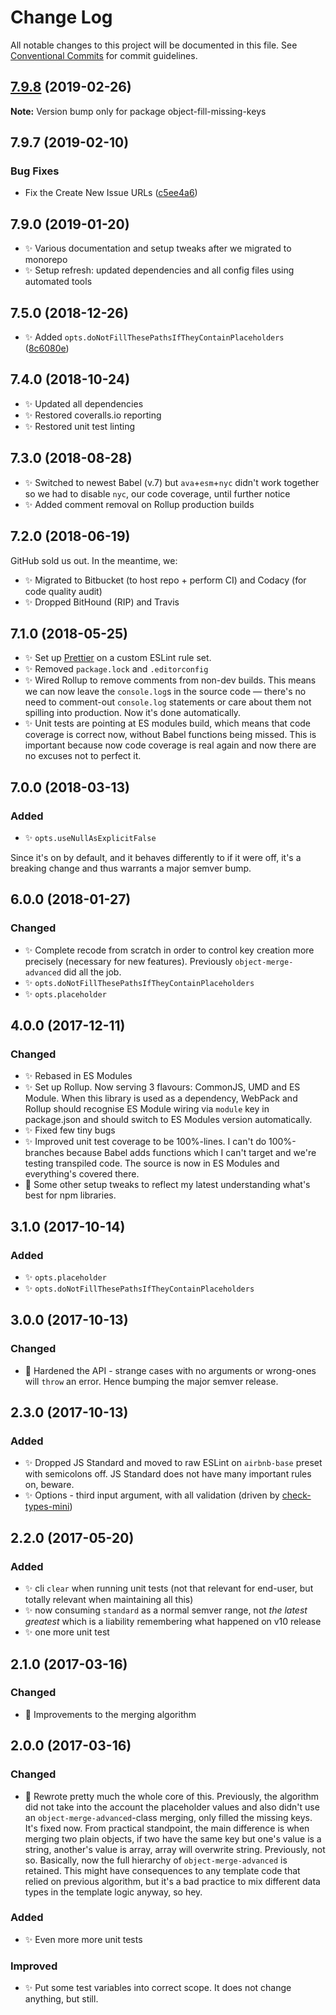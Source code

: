 # Change Log

All notable changes to this project will be documented in this file.
See [Conventional Commits](https://conventionalcommits.org) for commit guidelines.

## [7.9.8](https://gitlab.com/codsen/codsen/compare/object-fill-missing-keys@7.9.7...object-fill-missing-keys@7.9.8) (2019-02-26)

**Note:** Version bump only for package object-fill-missing-keys





## 7.9.7 (2019-02-10)

### Bug Fixes

- Fix the Create New Issue URLs ([c5ee4a6](https://gitlab.com/codsen/codsen/commit/c5ee4a6))

## 7.9.0 (2019-01-20)

- ✨ Various documentation and setup tweaks after we migrated to monorepo
- ✨ Setup refresh: updated dependencies and all config files using automated tools

## 7.5.0 (2018-12-26)

- ✨ Added `opts.doNotFillThesePathsIfTheyContainPlaceholders` ([8c6080e](https://gitlab.com/codsen/codsen/tree/master/packages/object-fill-missing-keys/commits/8c6080e))

## 7.4.0 (2018-10-24)

- ✨ Updated all dependencies
- ✨ Restored coveralls.io reporting
- ✨ Restored unit test linting

## 7.3.0 (2018-08-28)

- ✨ Switched to newest Babel (v.7) but `ava`+`esm`+`nyc` didn't work together so we had to disable `nyc`, our code coverage, until further notice
- ✨ Added comment removal on Rollup production builds

## 7.2.0 (2018-06-19)

GitHub sold us out. In the meantime, we:

- ✨ Migrated to Bitbucket (to host repo + perform CI) and Codacy (for code quality audit)
- ✨ Dropped BitHound (RIP) and Travis

## 7.1.0 (2018-05-25)

- ✨ Set up [Prettier](https://prettier.io) on a custom ESLint rule set.
- ✨ Removed `package.lock` and `.editorconfig`
- ✨ Wired Rollup to remove comments from non-dev builds. This means we can now leave the `console.log`s in the source code — there's no need to comment-out `console.log` statements or care about them not spilling into production. Now it's done automatically.
- ✨ Unit tests are pointing at ES modules build, which means that code coverage is correct now, without Babel functions being missed. This is important because now code coverage is real again and now there are no excuses not to perfect it.

## 7.0.0 (2018-03-13)

### Added

- ✨ `opts.useNullAsExplicitFalse`

Since it's on by default, and it behaves differently to if it were off, it's a breaking change and thus warrants a major semver bump.

## 6.0.0 (2018-01-27)

### Changed

- ✨ Complete recode from scratch in order to control key creation more precisely (necessary for new features). Previously `object-merge-advanced` did all the job.
- ✨ `opts.doNotFillThesePathsIfTheyContainPlaceholders`
- ✨ `opts.placeholder`

## 4.0.0 (2017-12-11)

### Changed

- ✨ Rebased in ES Modules
- ✨ Set up Rollup. Now serving 3 flavours: CommonJS, UMD and ES Module. When this library is used as a dependency, WebPack and Rollup should recognise ES Module wiring via `module` key in package.json and should switch to ES Modules version automatically.
- ✨ Fixed few tiny bugs
- ✨ Improved unit test coverage to be 100%-lines. I can't do 100%-branches because Babel adds functions which I can't target and we're testing transpiled code. The source is now in ES Modules and everything's covered there.
- 👾 Some other setup tweaks to reflect my latest understanding what's best for npm libraries.

## 3.1.0 (2017-10-14)

### Added

- ✨ `opts.placeholder`
- ✨ `opts.doNotFillThesePathsIfTheyContainPlaceholders`

## 3.0.0 (2017-10-13)

### Changed

- 🔧 Hardened the API - strange cases with no arguments or wrong-ones will `throw` an error. Hence bumping the major semver release.

## 2.3.0 (2017-10-13)

### Added

- ✨ Dropped JS Standard and moved to raw ESLint on `airbnb-base` preset with semicolons off. JS Standard does not have many important rules on, beware.
- ✨ Options - third input argument, with all validation (driven by [check-types-mini](https://bitbucket.org/codsen/check-types-mini))

## 2.2.0 (2017-05-20)

### Added

- ✨ cli `clear` when running unit tests (not that relevant for end-user, but totally relevant when maintaining all this)
- ✨ now consuming `standard` as a normal semver range, not _the latest greatest_ which is a liability remembering what happened on v10 release
- ✨ one more unit test

## 2.1.0 (2017-03-16)

### Changed

- 🔧 Improvements to the merging algorithm

## 2.0.0 (2017-03-16)

### Changed

- 🔧 Rewrote pretty much the whole core of this. Previously, the algorithm did not take into the account the placeholder values and also didn't use an `object-merge-advanced`-class merging, only filled the missing keys. It's fixed now. From practical standpoint, the main difference is when merging two plain objects, if two have the same key but one's value is a string, another's value is array, array will overwrite string. Previously, not so. Basically, now the full hierarchy of `object-merge-advanced` is retained. This might have consequences to any template code that relied on previous algorithm, but it's a bad practice to mix different data types in the template logic anyway, so hey.

### Added

- ✨ Even more more unit tests

### Improved

- ✨ Put some test variables into correct scope. It does not change anything, but still.
